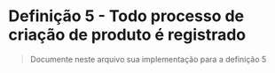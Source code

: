 # Definição 5 - Todo processo de criação de produto é registrado

> Documente neste arquivo sua implementação para a definição 5

